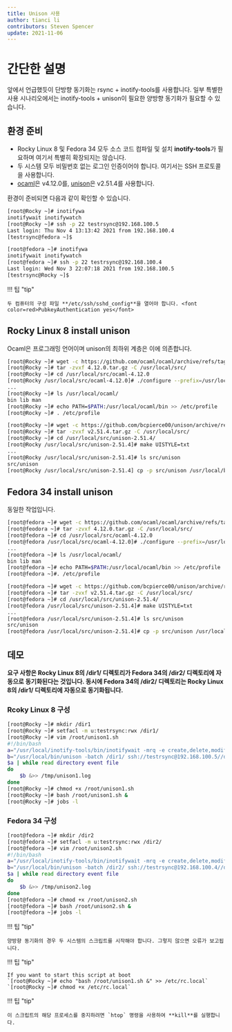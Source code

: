```yaml
---
title: Unison 사용
author: tianci li
contributors: Steven Spencer
update: 2021-11-06
---
```


# 간단한 설명

앞에서 언급했듯이 단방향 동기화는 rsync + inotify-tools를 사용합니다. 일부 특별한 사용 시나리오에서는 inotify-tools + unison이 필요한 양방향 동기화가 필요할 수 있습니다.

## 환경 준비

* Rocky Linux 8 및 Fedora 34 모두 소스 코드 컴파일 및 설치 **inotify-tools**가 필요하며 여기서 특별히 확장되지는 않습니다.
* 두 시스템 모두 비밀번호 없는 로그인 인증이어야 합니다. 여기서는 SSH 프로토콜을 사용합니다.
* [ocaml](https://github.com/ocaml/ocaml/)은 v4.12.0를, [unison](https://github.com/bcpierce00/unison/)은 v2.51.4를 사용합니다.

환경이 준비되면 다음과 같이 확인할 수 있습니다.

```bash
[root@Rocky ~]# inotifywa
inotifywait inotifywatch
[root@Rocky ~]# ssh -p 22 testrsync@192.168.100.5
Last login: Thu Nov 4 13:13:42 2021 from 192.168.100.4
[testrsync@fedora ~]$
```

```bash
[root@fedora ~]# inotifywa
inotifywait inotifywatch
[root@fedora ~]# ssh -p 22 testrsync@192.168.100.4
Last login: Wed Nov 3 22:07:18 2021 from 192.168.100.5
[testrsync@Rocky ~]$
```

!!! 팁 "tip"

    두 컴퓨터의 구성 파일 **/etc/ssh/sshd_config**을 열어야 합니다. <font color=red>PubkeyAuthentication yes</font>

## Rocky Linux 8 install unison

Ocaml은 프로그래밍 언어이며 unison의 최하위 계층은 이에 의존합니다.

```bash
[root@Rocky ~]# wget -c https://github.com/ocaml/ocaml/archive/refs/tags/4.12.0.tar.gz
[root@Rocky ~]# tar -zvxf 4.12.0.tar.gz -C /usr/local/src/
[root@Rocky ~]# cd /usr/local/src/ocaml-4.12.0
[root@Rocky /usr/local/src/ocaml-4.12.0]# ./configure --prefix=/usr/local/ocaml && make world opt && make install
...
[root@Rocky ~]# ls /usr/local/ocaml/
bin lib man
[root@Rocky ~]# echo PATH=$PATH:/usr/local/ocaml/bin >> /etc/profile
[root@Rocky ~]# . /etc/profile
```

```bash
[root@Rocky ~]# wget -c https://github.com/bcpierce00/unison/archive/refs/tags/v2.51.4.tar.gz
[root@Rocky ~]# tar -zvxf v2.51.4.tar.gz -C /usr/local/src/
[root@Rocky ~]# cd /usr/local/src/unison-2.51.4/
[root@Rocky /usr/local/src/unison-2.51.4]# make UISTYLE=txt
...
[root@Rocky /usr/local/src/unison-2.51.4]# ls src/unison
src/unison
[root@Rocky /usr/local/src/unison-2.51.4] cp -p src/unison /usr/local/bin
```

## Fedora 34 install unison

동일한 작업입니다.

```bash
[root@fedora ~]# wget -c https://github.com/ocaml/ocaml/archive/refs/tags/4.12.0.tar.gz
[root@feodora ~]# tar -zvxf 4.12.0.tar.gz -C /usr/local/src/
[root@fedora ~]# cd /usr/local/src/ocaml-4.12.0
[root@fedora /usr/local/src/ocaml-4.12.0]# ./configure --prefix=/usr/local/ocaml && make world opt && make install
...
[root@fedora ~]# ls /usr/local/ocaml/
bin lib man
[root@fedora ~]# echo PATH=$PATH:/usr/local/ocaml/bin >> /etc/profile
[root@fedora ~]#. /etc/profile
```

```bash
[root@fedora ~]# wget -c https://github.com/bcpierce00/unison/archive/refs/tags/v2.51.4.tar.gz
[root@fedora ~]# tar -zvxf v2.51.4.tar.gz -C /usr/local/src/
[root@fedora ~]# cd /usr/local/src/unison-2.51.4/
[root@fedora /usr/local/src/unison-2.51.4]# make UISTYLE=txt
...
[root@fedora /usr/local/src/unison-2.51.4]# ls src/unison
src/unison
[root@fedora /usr/local/src/unison-2.51.4]# cp -p src/unison /usr/local/bin
```


## 데모

**요구 사항은 Rocky Linux 8의 /dir1/ 디렉토리가 Fedora 34의 /dir2/ 디렉토리에 자동으로 동기화된다는 것입니다. 동시에 Fedora 34의 /dir2/ 디렉토리는 Rocky Linux 8의 /dir1/ 디렉토리에 자동으로 동기화됩니다.**

### Rcoky Linux 8 구성

```bash
[root@Rocky ~]# mkdir /dir1
[root@Rocky ~]# setfacl -m u:testrsync:rwx /dir1/
[root@Rocky ~]# vim /root/unison1.sh
#!/bin/bash
a="/usr/local/inotify-tools/bin/inotifywait -mrq -e create,delete,modify,move /dir1/"
b="/usr/local/bin/unison -batch /dir1/ ssh://testrsync@192.168.100.5//dir2"
$a | while read directory event file
do
    $b &>> /tmp/unison1.log
done
[root@Rocky ~]# chmod +x /root/unison1.sh
[root@Rocky ~]# bash /root/unison1.sh &
[root@Rocky ~]# jobs -l
```

### Fedora 34 구성

```bash
[root@fedora ~]# mkdir /dir2
[root@fedora ~]# setfacl -m u:testrsync:rwx /dir2/
[root@fedora ~]# vim /root/unison2.sh
#!/bin/bash
a="/usr/local/inotify-tools/bin/inotifywait -mrq -e create,delete,modify,move /dir2/"
b="/usr/local/bin/unison -batch /dir2/ ssh://testrsync@192.168.100.4//dir1"
$a | while read directory event file
do
    $b &>> /tmp/unison2.log
done
[root@fedora ~]# chmod +x /root/unison2.sh
[root@fedora ~]# bash /root/unison2.sh &
[root@fedora ~]# jobs -l
```

!!! 팁 "tip"

    양방향 동기화의 경우 두 시스템의 스크립트를 시작해야 합니다. 그렇지 않으면 오류가 보고됩니다.

!!! 팁 "tip"

    If you want to start this script at boot
    `[root@Rocky ~]# echo "bash /root/unison1.sh &" >> /etc/rc.local`
    `[root@Rocky ~]# chmod +x /etc/rc.local`

!!! 팁 "tip"

    이 스크립트의 해당 프로세스를 중지하려면 `htop` 명령을 사용하여 **kill**를 실행합니다.
